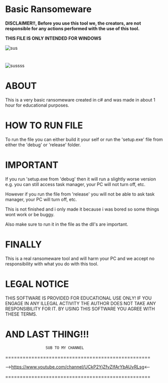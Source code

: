 # Basic Ransomeware
 
 **DISCLAIMER!!, Before you use this tool we, the creators, are not responsible for any actions performed with the use of this tool.**
 
 **THIS FILE IS ONLY INTENDED FOR WINDOWS**
 
![sus](https://user-images.githubusercontent.com/117538886/219964290-14112d53-7f36-451e-8698-ffdb87fe88a7.png)

#

![sussss](https://user-images.githubusercontent.com/117538886/219964392-3d345480-20bc-4f57-8916-ffd4b579b194.png)

# **ABOUT**

This is a very basic ransomeware created in c# and was made in about 1 hour for educational purposes.

# **HOW TO RUN FILE**

To run the file you can either build it your self or run the 'setup.exe' file from either the 'debug' or 'release' folder.

# **IMPORTANT**

If you run 'setup.exe from 'debug' then it will run a slightly worse version e.g. you can still access task manager, your PC will not turn off, etc.

However if you run the file from 'release' you will not be able to ask task manager, your PC will turn off, etc.

This is not finished and i only made it because i was bored so some things wont work or be buggy.

Also make sure to run it in the file as the dll's are important.

# **FINALLY**

This is a real ransomeware tool and will harm your PC and we accept no responsibility with what you do with this tool.

# **LEGAL NOTICE**

THIS SOFTWARE IS PROVIDED FOR EDUCATIONAL USE ONLY! IF YOU ENGAGE IN ANY ILLEGAL ACTIVITY THE AUTHOR DOES NOT TAKE ANY RESPONSIBILITY FOR IT. BY USING THIS SOFTWARE YOU AGREE WITH THESE TERMS.

# **AND LAST THING!!!**

                      SUB TO MY CHANNEL
==================================================

-->https://www.youtube.com/channel/UCkP2YjZfvZIfArYbAUyRLsg<--

==================================================
